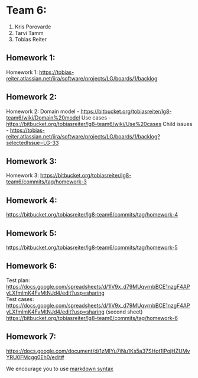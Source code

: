 # Team 6:
1. Kris Porovarde
2. Tarvi Tamm
3. Tobias Reiter

## Homework 1:
Homework 1: https://tobias-reiter.atlassian.net/jira/software/projects/LG/boards/1/backlog  

## Homework 2:
Homework 2:  Domain model - https://bitbucket.org/tobiasreiter/lg8-team6/wiki/Domain%20model
Use cases - https://bitbucket.org/tobiasreiter/lg8-team6/wiki/Use%20cases
Child issues - https://tobias-reiter.atlassian.net/jira/software/projects/LG/boards/1/backlog?selectedIssue=LG-33

## Homework 3:
Homework 3: https://bitbucket.org/tobiasreiter/lg8-team6/commits/tag/homework-3

## Homework 4:
https://bitbucket.org/tobiasreiter/lg8-team6/commits/tag/homework-4

## Homework 5:
https://bitbucket.org/tobiasreiter/lg8-team6/commits/tag/homework-5

## Homework 6:
Test plan: https://docs.google.com/spreadsheets/d/1lV9x_d79MUqvrnbBCE1nzgF4APyLXfmlmK4FvMtNJd4/edit?usp=sharing
<br>Test cases: https://docs.google.com/spreadsheets/d/1lV9x_d79MUqvrnbBCE1nzgF4APyLXfmlmK4FvMtNJd4/edit?usp=sharing (second sheet)
<br>https://bitbucket.org/tobiasreiter/lg8-team6/commits/tag/homework-6

## Homework 7:
https://docs.google.com/document/d/1zMIYu7iNu1Ks5a37SHot1IPojHZUMvYRU0FMcgg0Eh0/edit#

We encourage you to use [markdown syntax](https://confluence.atlassian.com/bitbucketserver/markdown-syntax-guide-776639995.html)